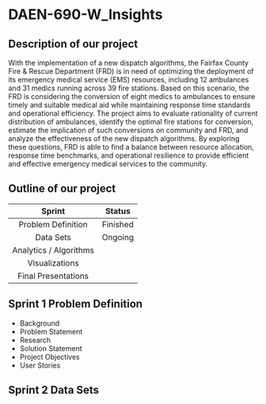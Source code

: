 # DAEN-690-W_Insights
## Description of our project
With the implementation of a new dispatch algorithms, the Fairfax County Fire & Rescue Department (FRD) is in need of optimizing the deployment of its emergency medical service (EMS) resources, including 12 ambulances and 31 medics running across 39 fire stations. Based on this scenario, the FRD is considering the conversion of eight medics to ambulances to ensure timely and suitable medical aid while maintaining response time standards and operational efficiency. The project aims to evaluate rationality of current distribution of ambulances, identify the optimal fire stations for conversion, estimate the implication of such conversions on community and FRD, and analyze the effectiveness of the new dispatch algorithms. By exploring these questions, FRD is able to find a balance between resource allocation, response time benchmarks, and operational resilience to provide efficient and effective emergency medical services to the community.

## Outline of our project
|                   Sprint                   |                  Status                  |
|:------------------------------------------:|:----------------------------------------:|
|             Problem Definition             |                 Finished                 |
|                  Data Sets                 |                 Ongoing                  |
|           Analytics / Algorithms           |                                          |
|               Visualizations               |                                          |
|             Final Presentations            |                                          |


## Sprint 1 Problem Definition
* Background
* Problem Statement
* Research
* Solution Statement
* Project Objectives
* User Stories

## Sprint 2 Data Sets
